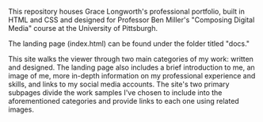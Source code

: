 This repository houses Grace Longworth's professional portfolio, built in HTML and CSS and designed for Professor Ben Miller's "Composing Digital Media" course at the University of Pittsburgh. 

The landing page (index.html) can be found under the folder titled "docs."

This site walks the viewer through two main categories of my work: written and designed. The landing page also includes a brief introduction to me, an image of me, more in-depth information on my professional experience and skills, and links to my social media accounts. The site's two primary subpages divide the work samples I've chosen to include into the aforementioned categories and provide links to each one using related images.
